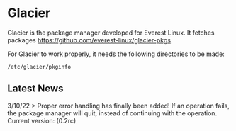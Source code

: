 # Glacier
Glacier is the package manager developed for Everest Linux. It fetches packages https://github.com/everest-linux/glacier-pkgs

For Glacier to work properly, it needs the following directories to be made:

  `/etc/glacier/pkginfo`
  
 ## Latest News
 
 3/10/22 > Proper error handling has finally been added! If an operation fails, the package manager will quit, instead of continuing with the operation. Current version: (0.2rc)
